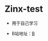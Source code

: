 # Zinx-test

* 用于自己学习

* B站地址：[B](https://www.bilibili.com/video/BV1wE411d7th?spm_id_from=333.999.0.0)
